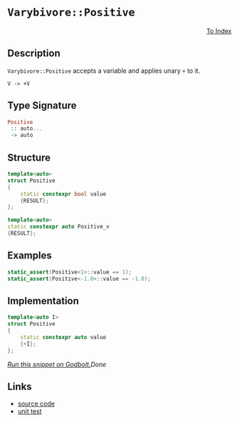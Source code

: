 <!-- Copyright 2024 Feng Mofan
SPDX-License-Identifier: Apache-2.0 -->

# `Varybivore::Positive`

<p style='text-align: right;'><a href="../../../facilities/metafunctions.md#varybivore-positive">To Index</a></p>

## Description

`Varybivore::Positive` accepts a variable and applies unary `+` to it.

<pre><code>V -> +V</code></pre>

## Type Signature

```Haskell
Positive
 :: auto...
 -> auto
```

## Structure

```C++
template<auto>
struct Positive
{
    static constexpr bool value
    {RESULT};
};

template<auto>
static constexpr auto Positive_v
{RESULT};
```

## Examples

```C++
static_assert(Positive<1>::value == 1);
static_assert(Positive<-1.0>::value == -1.0);
```

## Implementation

```C++
template<auto I>
struct Positive
{ 
    static constexpr auto value 
    {+I}; 
};
```

[*Run this snippet on Godbolt.*](https://godbolt.org/#z:OYLghAFBqd5QCxAYwPYBMCmBRdBLAF1QCcAaPECAMzwBtMA7AQwFtMQByARg9KtQYEAysib0QXACx8BBAKoBnTAAUAHpwAMvAFYTStJg1DIApACYAQuYukl9ZATwDKjdAGFUtAK4sGISQBspK4AMngMmAByPgBGmMQSAOykAA6oCoRODB7evv5BaRmOAmER0SxxCVzJdpgOWUIETMQEOT5%2BgbaY9sUMjc0EpVGx8Um2TS1teZ0KE4PhwxWj1QCUtqhexMjsHAD0AFSHR8cnp0e7JhoAggdHANQAkiwp9GyCTL13xxfXt2f/Zx%2BV0uVwImGeBjBJgAzG4mF4iI8YdgQbNiF4HHdlOlMgA3TAgkyJCx3EF3cl3WYfPDIO5oBizTCqFLEO7wxG4sReTCk64U0nE6wPIkAERhJMJiTF0Ks1xBfwBJyBCru2FUrBePO%2B8sVgMJ1ypjmQAH0mAolC0INiinh8TC3FxkSAQJzvDyYdKRXcuCtxaimkbTeb4gQrTjHHbYQBaLgAOg0TpdXPd0M9dxj8d9Mo4a1onAArLw/BwtKRUJw3NZrJSNlt3WZoTxSARNDm1gBrED5yTxgAcZjMAE5B1x8xpe73qolpHmOJJeCwJBoNKRi6XyxxeAoQCuWyWc6Q4LAYIgQBsCCkEeRKGhnnR4pFWDtVL2AlGApI7sBkLSpLGzLwmD4EQxB4Ogej8IIIhiOwUgyIIigqOo%2B6kLoXCkAA7sQTApJwPC5gWRatmWnAAPIIpeBB3KgVB3C%2Bb4fl%2BP7ej2Zh3BAHh3vQrLmI2Ky8HuWhrBASC3ik95kBQEBiRJIDAFIZh8HQYLENuEAxMRMThM0ACeeG8FpzDEDppExNodR7k2t5vAQpEMLQekoVgMReMAcK0LQ27cLwWAsIYwDiE5eDEBZtqYF5pZMnUCI7E24RgrOpa0HgMTYcZHhYMRBCgYu3mkPixAxOkmAiuC/nJUYrZrFQBjAAoABqeCYBhpEpIw%2BnwcIojiHBkHyEoajEWh%2Bj%2BSgVaWPoKXbpAayoCkvReVGszoB6piWNYZjrgVoFYNNEBrLU9TOBArhTH46GhAs5SVHohSZAIZ23eGWRDNdyxdD0DRzI96GHb0/QtK9IxVOMAw/aDgNXcDEgHbW2ww/ohGrsRG50a%2B76ft%2Bv6sexuCECQpINj6AlVWsCCYEwWAJPtpCdpI0KxoO0LThokhmIEy75gEg6I3OC4gI2sYBFwAS9oOk4BN2o5M0Ea68BuW47s2VWHieIlnhRV5STJ3GPmwnDNCwuKJFGTB0gYRjeoOsZxpFwEkGBEGyNBPXSH1iGDShuiKVhOH6QRHCFsjKEbuRF4ItRtH0Rj5v%2BVbNvxuxnHidxhPQmY/HK/uwmiagXHxNe0l5ynozIBb8kjiuNC0CpakaShhm6R1jfGaZ5kOB11mMLZ9mOaWzmue5nkdb55U7P3wWhfiEWAao0Vgh18XdMRyWpbpGXjwJOUdQVRVKKVflGBVoDZ3wtUNU1LVtcWTZ9S7sFu7IHvIaW3sjZVa1WBNq97bN81ZItZaq1xoWE2vLbaYFwrwAOt0UKx1TqeHaHoS6ZRoboTur0cGGCXpQyWCDP6X0waILyL9WBR0%2BhzCBngvQVJJjEPOhDeYqDqE%2BnWJseGrDZxBzliRDgaMGKfjLnHLg1tba43tjxImmdBJtlIOTSmowaaznnKQRc0Jras0SPmQciREjQjZoESQ6EeEK1sErGRwk1ZIHPJRQuOsHxPgNsQFgjEWAKFxLSXEIjYyQnCgQQCEjHboTvt1B%2BnVn5DQFphbCuFvIB24SjMimsqI0Toq49xnjvG%2BNmEnYuEk07QmkSrdW9jJI3jydxF0yAUgpGNF4wcxpskEGNKoD8Ska7xDrppbSxlm49JMmZCync842Tsg5YiA83JiGHnlUeR9N6kHwCFeo09iJRWQDFReghl4oVXmlHSG8srbzyrvYqB9yrhBPkJM%2BTA6qNWaq1dqeUQkwQkI/BCA0X46CieXMa61v5TWgWWf%2BAgvK7GWn8r%2BoCtrxB2lAmaH04F%2BBOgwdw9DkGoqoTddBz0HropxTaEouDsWIvIQDVo%2BLSX/UocS96tCKW5AYfSrFyxYbsNgvEoiIdOBpM/G4jxdx6k%2BI%2BH48R%2BNJF8RJtnMmFMqaUADioxcQ5YzQmhPmMcRjlyqsSKLYO65OCK13KTWm/h8yMynMuXskgRxcH7GYIIs5oRcv1ZuLOQkA4AT1fLA1brZEFQyM4SQQA%3D)$Done$

## Links

- [source code](../../../../conceptrodon/varybivore/positive.hpp)
- [unit test](../../../../tests/unit/metafunctions/varybivore/positive.test.hpp)
